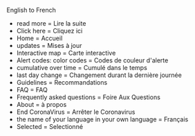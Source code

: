 English to French

- read more = Lire la suite
- Click here = Cliquez ici
- Home = Accueil
- updates = Mises à jour
- Interactive map = Carte interactive
- Alert codes: color codes = Codes de couleur d'alerte
- cumulative over time = Cumulé dans le temps
- last day change = Changement durant la dernière journée
- Guidelines = Recommandations
- FAQ = FAQ
- Frequently asked questions = Foire Aux Questions
- About = à propos
- End CoronaVirus = Arrêter le Coronavirus
- the name of your language in your own language = Français
- Selected = Selectionné
